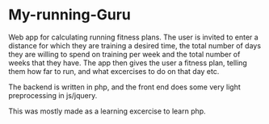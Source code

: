 # My-running-Guru

Web app for calculating running fitness plans. The user is invited to enter a distance for which they are training a desired time, the total number of days they are willing to spend on training per week and the total number of weeks that they have. The app then gives the user a fitness plan, telling them how far to run, and what excercises to do on that day etc.

The backend is written in php, and the front end does some very light preprocessing in js/jquery.

This was mostly made as a learning excercise to learn php.